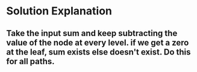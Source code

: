 # Solution Explanation

## Take the input sum and keep subtracting the value of the node at every level. if we get a zero at the leaf, sum exists else doesn't exist. Do this for all paths.